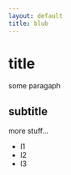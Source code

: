 ```yaml
---
layout: default
title: blub
---
```


# title

some paragaph

## subtitle

more stuff...

- l1
- l2
- l3
